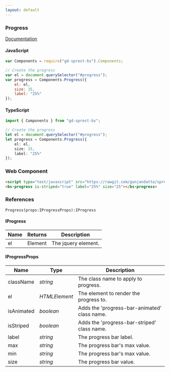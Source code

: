 ```yaml
---
layout: default
---
```


### Progress
[Documentation](https://getbootstrap.com/docs/4.1/components/collapse/#progress)

<div id="progressDemo"></div>

#### JavaScript
```js
var Components = require("gd-sprest-bs").Components;

// Create the progress
var el = document.querySelector("#progress");
var progress = Components.Progress({
    el: el,
    size: 25,
    label: "25%"
});
```

#### TypeScript

```ts
import { Components } from "gd-sprest-bs";

// Create the progress
let el = document.querySelector("#progress");
let progress = Components.Progress({
    el: el,
    size: 25,
    label: "25%"
});
```

### Web Component

```html
<script type="text/javascript" src="https://rawgit.com/gunjandatta/sprest-bs/master/wc/dist/gd-sprest-bs.js"></script>
<bs-progress is-striped="true" label="25%" size="25"></bs-progress>
```

<bs-progress is-striped="true" label="25%" size="25"></bs-progress>

### References

```
Progress(props:IProgressProps):IProgress
```

#### IProgress

| Name | Returns | Description |
| --- | --- | --- |
| el | Element | The jquery element. |

#### IProgressProps

| Name | Type | Description |
| --- | --- | --- |
| className | _string_ | The class name to apply to progress. |
| el | _HTMLElement_ | The element to render the progress to. |
| isAnimated | _boolean_ | Adds the 'progress-bar-animated' class name. |
| isStriped | _boolean_ | Adds the 'progress-bar-striped' class name. |
| label | _string_ | The progress bar label. |
| max | _string_ | The progress bar's max value. |
| min | _string_ | The progress bar's max value. |
| size | _string_ | The progress bar value. |

<script type="text/javascript">
    // Wait for the window to be loaded
    window.addEventListener("load", function() {
        // See if a progress exists
        var progress = document.querySelector("#progressDemo");
        if(progress) {
            // Render the progress
            $REST.Components.Progress({
                el: progress,
                size: 25,
                label: "25%"
            });
        }
    });
</script>